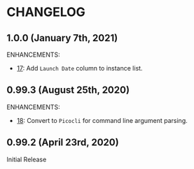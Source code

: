 CHANGELOG
=========

## 1.0.0 (January 7th, 2021)

ENHANCEMENTS:

* [17](https://github.com/perfectsense/gyro-ssh-plugin/issues/17): Add `Launch Date` column to instance list.

## 0.99.3 (August 25th, 2020)

ENHANCEMENTS:

* [18](https://github.com/perfectsense/gyro-ssh-plugin/issues/18): Convert to `Picocli` for command line argument parsing.

## 0.99.2 (April 23rd, 2020)

Initial Release
